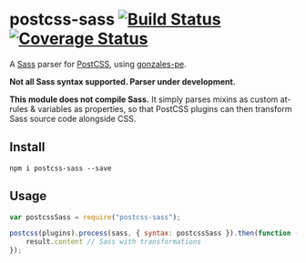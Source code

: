 # postcss-sass [![Build Status](https://travis-ci.org/AleshaOleg/postcss-sass.svg?branch=master)](https://travis-ci.org/AleshaOleg/postcss-sass) [![Coverage Status](https://coveralls.io/repos/github/AleshaOleg/postcss-sass/badge.svg?branch=development)](https://coveralls.io/github/AleshaOleg/postcss-sass?branch=development)

A [Sass](http://sass-lang.com/) parser for [PostCSS](https://github.com/postcss/postcss), using [gonzales-pe](https://github.com/tonyganch/gonzales-pe).

**Not all Sass syntax supported. Parser under development.**

**This module does not compile Sass.** It simply parses mixins as custom at-rules & variables as properties, so that PostCSS plugins can then transform Sass source code alongside CSS.

## Install
`npm i postcss-sass --save`

## Usage
```js
var postcssSass = require("postcss-sass");

postcss(plugins).process(sass, { syntax: postcssSass }).then(function (result) {
    result.content // Sass with transformations
});
```
